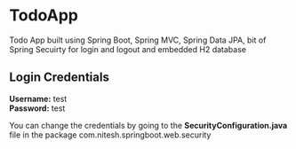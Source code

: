 # TodoApp
Todo App built using Spring Boot, Spring MVC, Spring Data JPA, bit of Spring Secuirty for login and logout and embedded H2 database

## Login Credentials
**Username:** test
<br>
**Password:** test

You can change the credentials by going to the **SecurityConfiguration.java** file in the package com.nitesh.springboot.web.security
